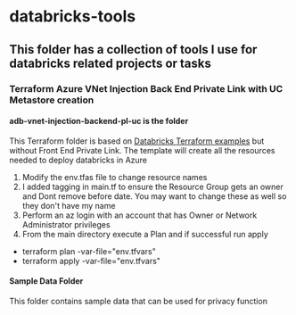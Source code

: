 # databricks-tools
## This folder has a collection of tools I use for databricks related projects or tasks
### Terraform Azure VNet Injection Back End Private Link with UC Metastore creation 
#### adb-vnet-injection-backend-pl-uc  is the folder
This Terraform folder is based on [Databricks Terraform examples](https://github.com/databricks/terraform-databricks-examples/tree/main/examples/adb-with-private-link-standard) but without Front End Private Link.  The template will create all the resources needed to deploy databricks in Azure
1. Modify the env.tfas file to change resource names
2. I added tagging in main.tf to ensure the Resource Group gets an owner and Dont remove before date.  You may want to change these as well so they don't have my name
3. Perform an az login with an account that has Owner  or Network Administrator privileges
4. From the main directory execute a Plan and if successful run apply
* terraform plan -var-file="env.tfvars"
* terraform apply -var-file="env.tfvars"
#### Sample Data Folder
This folder contains sample data that can be used for privacy function
